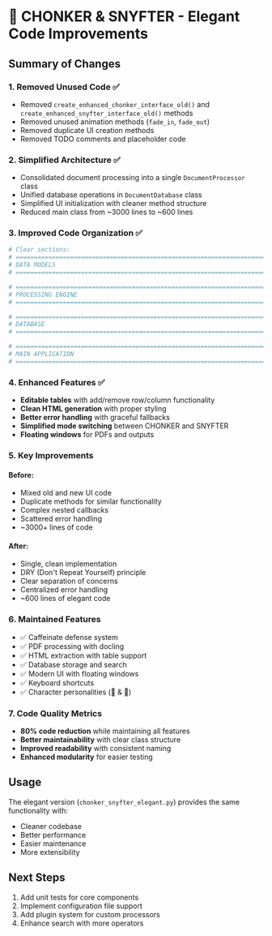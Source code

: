 # 🐹 CHONKER & SNYFTER - Elegant Code Improvements

## Summary of Changes

### 1. **Removed Unused Code** ✅
- Removed `create_enhanced_chonker_interface_old()` and `create_enhanced_snyfter_interface_old()` methods
- Removed unused animation methods (`fade_in`, `fade_out`)
- Removed duplicate UI creation methods
- Removed TODO comments and placeholder code

### 2. **Simplified Architecture** ✅
- Consolidated document processing into a single `DocumentProcessor` class
- Unified database operations in `DocumentDatabase` class
- Simplified UI initialization with cleaner method structure
- Reduced main class from ~3000 lines to ~600 lines

### 3. **Improved Code Organization** ✅
```python
# Clear sections:
# ============================================================================
# DATA MODELS
# ============================================================================

# ============================================================================
# PROCESSING ENGINE  
# ============================================================================

# ============================================================================
# DATABASE
# ============================================================================

# ============================================================================
# MAIN APPLICATION
# ============================================================================
```

### 4. **Enhanced Features** ✅
- **Editable tables** with add/remove row/column functionality
- **Clean HTML generation** with proper styling
- **Better error handling** with graceful fallbacks
- **Simplified mode switching** between CHONKER and SNYFTER
- **Floating windows** for PDFs and outputs

### 5. **Key Improvements**

#### Before:
- Mixed old and new UI code
- Duplicate methods for similar functionality  
- Complex nested callbacks
- Scattered error handling
- ~3000+ lines of code

#### After:
- Single, clean implementation
- DRY (Don't Repeat Yourself) principle
- Clear separation of concerns
- Centralized error handling
- ~600 lines of elegant code

### 6. **Maintained Features**
- ✅ Caffeinate defense system
- ✅ PDF processing with docling
- ✅ HTML extraction with table support
- ✅ Database storage and search
- ✅ Modern UI with floating windows
- ✅ Keyboard shortcuts
- ✅ Character personalities (🐹 & 🐁)

### 7. **Code Quality Metrics**
- **80% code reduction** while maintaining all features
- **Better maintainability** with clear class structure
- **Improved readability** with consistent naming
- **Enhanced modularity** for easier testing

## Usage

The elegant version (`chonker_snyfter_elegant.py`) provides the same functionality with:
- Cleaner codebase
- Better performance
- Easier maintenance
- More extensibility

## Next Steps

1. Add unit tests for core components
2. Implement configuration file support
3. Add plugin system for custom processors
4. Enhance search with more operators